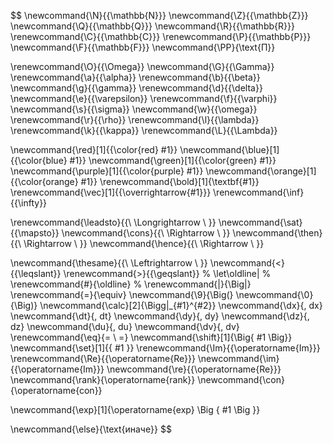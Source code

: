 $$
\newcommand{\N}{{\mathbb{N}}}
\newcommand{\Z}{{\mathbb{Z}}}
\newcommand{\Q}{{\mathbb{Q}}}
\newcommand{\R}{{\mathbb{R}}}
\renewcommand{\C}{{\mathbb{C}}}
\renewcommand{\P}{{\mathbb{P}}}
\newcommand{\F}{{\mathbb{F}}}
\newcommand{\PP}{\text{П}}

\renewcommand{\O}{{\Omega}}
\newcommand{\G}{{\Gamma}}
\renewcommand{\a}{{\alpha}}
\renewcommand{\b}{{\beta}}
\newcommand{\g}{{\gamma}}
\renewcommand{\d}{{\delta}}
\newcommand{\e}{{\varepsilon}}
\renewcommand{\f}{{\varphi}}
\newcommand{\s}{{\sigma}}
\newcommand{\w}{{\omega}}
\renewcommand{\r}{{\rho}}
\renewcommand{\l}{{\lambda}}
\renewcommand{\k}{{\kappa}}
\renewcommand{\L}{{\Lambda}}

\newcommand{\red}[1]{{\color{red} #1}}
\newcommand{\blue}[1]{{\color{blue} #1}}
\newcommand{\green}[1]{{\color{green} #1}}
\newcommand{\purple}[1]{{\color{purple} #1}}
\newcommand{\orange}[1]{{\color{orange} #1}}
\renewcommand{\bold}[1]{\textbf{#1}}
\renewcommand{\vec}[1]{{\overrightarrow{#1}}}
\renewcommand{\inf}{{\infty}}

\renewcommand{\leadsto}{{\ \Longrightarrow \ }}
\newcommand{\sat}{{\mapsto}}
\newcommand{\cons}{{\ \Rightarrow \ }}
\newcommand{\then}{{\ \Rightarrow \ }}
\newcommand{\hence}{{\ \Rightarrow \ }}

\newcommand{\thesame}{{\ \Leftrightarrow \ }}
\newcommand{\<}{{\leqslant}}
\renewcommand{\>}{{\geqslant}}
% \let\oldline\|
% \renewcommand{\#}{\oldline}
% \renewcommand{\|}{\Big|}
\renewcommand{\=}{\equiv}
\newcommand{\9}{\Big(}
\newcommand{\0}{\Big)}
\newcommand{\calc}[2]{\Bigg|_{#1}^{#2}}
\newcommand{\dx}{\, dx}
\newcommand{\dt}{\, dt}
\newcommand{\dy}{\, dy}
\newcommand{\dz}{\, dz}
\newcommand{\du}{\, du}
\newcommand{\dv}{\, dv}
\renewcommand{\eq}{= \\ =}
\newcommand{\shift}[1]{\Big\{ #1 \Big\}}
\newcommand{\set}[1]{\{ #1 \}}
\renewcommand{\Im}{{\operatorname{Im}}}
\renewcommand{\Re}{{\operatorname{Re}}}
\newcommand{\im}{{\operatorname{Im}}}
\newcommand{\re}{{\operatorname{Re}}}
\newcommand{\rank}{\operatorname{rank}}
\newcommand{\con}{\operatorname{con}}

\newcommand{\exp}[1]{\operatorname{exp} \Big \{ #1 \Big \}}

\newcommand{\else}{\text{иначе}}
$$

